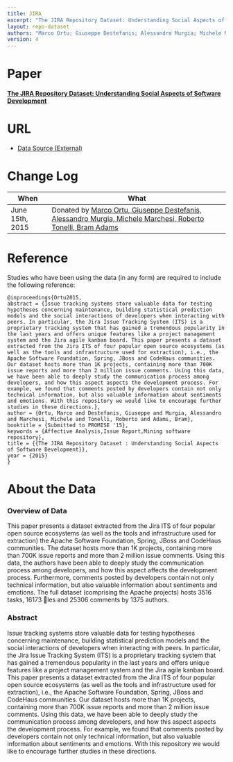```yaml
---
title: JIRA
excerpt: "The JIRA Repository Dataset: Understanding Social Aspects of Software Development"
layout: repo-dataset
authors: "Marco Ortu; Giuseppe Destefanis; Alessandro Murgia; Michele Marchesi; Roberto Tonelli; Bram Adams"
version: 4
---
```


# Paper
#### [The JIRA Repository Dataset: Understanding Social Aspects of Software Development]()

# URL

* [Data Source (External)](https://www.dropbox.com/s/34n2t89exgsap8c/jira_backup_20141215.sql.zip?dl=0)

# Change Log

When | What
---- | ----
June 15th, 2015 | Donated by [Marco Ortu, Giuseppe Destefanis, Alessandro Murgia, Michele Marchesi, Roberto Tonelli, Bram Adams](mailto:marco.ortu@diee.unica.it,michele@diee.unica.it,roberto.tonelli@diee.unica.it,giuseppe.destefanis@crim.ca,alessandro.murgia@uantwerpen.be,bram.adams@polymtl.ca)

# Reference

Studies who have been using the data (in any form) are required to include the following reference:

```
@inproceedings{Ortu2015,
abstract = {Issue tracking systems store valuable data for testing hypotheses concerning maintenance, building statistical prediction models and the social interactions of developers when interacting with peers. In particular, the Jira Issue Tracking System (ITS) is a proprietary tracking system that has gained a tremendous popularity in the last years and offers unique features like a project management system and the Jira agile kanban board. This paper presents a dataset extracted from the Jira ITS of four popular open source ecosystems (as well as the tools and infrastructure used for extraction), i.e., the Apache Software Foundation, Spring, JBoss and CodeHaus communities. Our dataset hosts more than 1K projects, containing more than 700K issue reports and more than 2 million issue comments. Using this data, we have been able to deeply study the communication process among developers, and how this aspect aspects the development process. For example, we found that comments posted by developers contain not only technical information, but also valuable information about sentiments and emotions. With this repository we would like to encourage further studies in these directions.},
author = {Ortu, Marco and Destefanis, Giuseppe and Murgia, Alessandro and Marchesi, Michele and Tonelli, Roberto and Adams, Bram},
booktitle = {Submitted to PROMISE '15},
keywords = {Affective Analysis,Issue Report,Mining software repository},
title = {{The JIRA Repository Dataset : Understanding Social Aspects of Software Development}},
year = {2015}
}

```

# About the Data

### Overview of Data

This paper presents a dataset extracted from the Jira ITS of four popular open source ecosystems (as well as the tools and infrastructure used for extraction) the Apache Software Foundation, Spring, JBoss and CodeHaus communities. The dataset hosts more than 1K projects, containing more than 700K issue reports and more than 2 million issue comments. Using this data, the authors have been able to deeply study the communication process among developers, and how this aspect affects the development process. Furthermore, comments posted by developers contain not only technical information, but also valuable information about sentiments and emotions. The full dataset (comprising the Apache projects) hosts 3516 tasks, 16173 les and 25306 comments by 1375 authors.

### Abstract
Issue tracking systems store valuable data for testing hypotheses concerning maintenance, building statistical prediction models and the social interactions of developers when interacting with peers. In particular, the Jira Issue Tracking System (ITS) is a proprietary tracking system that has gained a tremendous popularity in the last years and offers unique features like a project management system and the Jira agile kanban board. This paper presents a dataset extracted from the Jira ITS of four popular open source ecosystems (as well as the tools and infrastructure used for extraction), i.e., the Apache Software Foundation, Spring, JBoss and CodeHaus communities. Our dataset hosts more than 1K projects, containing more than 700K issue reports and more than 2 million issue comments. Using this data, we have been able to deeply study the communication process among developers, and how this aspect aspects the development process. For example, we found that comments posted by developers contain not only technical information, but also valuable information about sentiments and emotions. With this repository we would like to encourage further studies in these directions.
